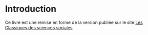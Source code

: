 
# Introduction

Ce livre est une remise en forme de la version publiée sur le site [Les Classiques des sciences sociales](http://classiques.uqac.ca/classiques/Durkheim_emile/education_socio/education_socio.html)
